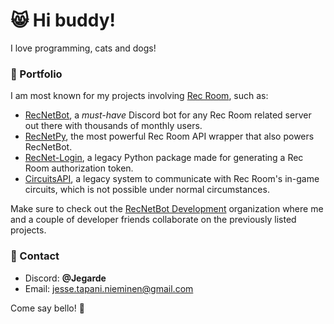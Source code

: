# 😸 Hi buddy!
I love programming, cats and dogs!

### 📒 Portfolio 
I am most known for my projects involving [Rec Room](https://recroom.com/), such as:
- [RecNetBot](https://github.com/RecNetBot-Development/RecNetBot), a *must-have* Discord bot for any Rec Room related server out there with thousands of monthly users.
- [RecNetPy](https://github.com/RecNetBot-Development/RecNetPy), the most powerful Rec Room API wrapper that also powers RecNetBot.
- [RecNet-Login](https://github.com/Jegarde/RecNet-Login), a legacy Python package made for generating a Rec Room authorization token.
- [CircuitsAPI](https://github.com/Jegarde/CircuitsAPI), a legacy system to communicate with Rec Room's in-game circuits, which is not possible under normal circumstances.

Make sure to check out the [RecNetBot Development](https://github.com/RecNetBot-Development/) organization where me and a couple of developer friends collaborate on the previously listed projects.

### 👋 Contact 
- Discord: **@Jegarde**
- Email: jesse.tapani.nieminen@gmail.com

Come say bello! 🔔 
<!--
**Jegarde/Jegarde** is a ✨ _special_ ✨ repository because its `README.md` (this file) appears on your GitHub profile.

Here are some ideas to get you started:

- 🔭 I’m currently working on ...
- 🌱 I’m currently learning ...
- 👯 I’m looking to collaborate on ...
- 🤔 I’m looking for help with ...
- 💬 Ask me about ...
- 📫 How to reach me: ...
- 😄 Pronouns: ...
- ⚡ Fun fact: ...
-->
